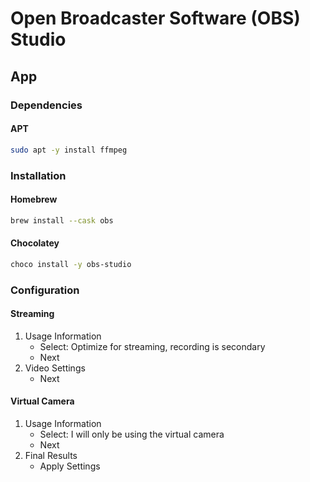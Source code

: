 # Open Broadcaster Software (OBS) Studio

<!--
https://linkedin.com/learning/learning-video-live-streaming/welcome
https://linkedin.com/learning/delivering-video-to-facebook-live/welcome-and-what-you-should-know-before-starting-this-course
-->

## App

### Dependencies

#### APT

```sh
sudo apt -y install ffmpeg
```

### Installation

#### Homebrew

```sh
brew install --cask obs
```

<!-- #### APT

```sh
sudo add-apt-repository ppa:obsproject/obs-studio

sudo apt update
sudo apt -y install obs-studio
``` -->

#### Chocolatey

```sh
choco install -y obs-studio
```

### Configuration

#### Streaming

1. Usage Information
   - Select: Optimize for streaming, recording is secondary
   - Next
2. Video Settings
   - Next

#### Virtual Camera

1. Usage Information
   - Select: I will only be using the virtual camera
   - Next
2. Final Results
   - Apply Settings
